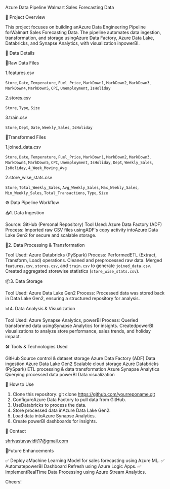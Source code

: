  Azure Data Pipeline Walmart Sales Forecasting Data

 📌 Project Overview

This project focuses on building anAzure Data Engineering Pipeline forWalmart Sales Forecasting Data. The pipeline automates data ingestion, transformation, and storage usingAzure Data Factory, Azure Data Lake, Databricks, and Synapse Analytics, with visualization inpowerBI.


 📂 Data Details

 📝Raw Data Files

1.features.csv

   `Store`, `Date`, `Temperature`, `Fuel_Price`, `MarkDown1`, `MarkDown2`, `MarkDown3`, `MarkDown4`, `MarkDown5`, `CPI`, `Unemployment`, `IsHoliday`

2.stores.csv

   `Store`, `Type`, `Size`

3.train.csv

   `Store`, `Dept`, `Date`, `Weekly_Sales`, `IsHoliday`

 🔄Transformed Files

1.joined\_data.csv

   `Store`, `Date`, `Temperature`, `Fuel_Price`, `MarkDown1`, `MarkDown2`, `MarkDown3`, `MarkDown4`, `MarkDown5`, `CPI`, `Unemployment`, `IsHoliday`, `Dept`, `Weekly_Sales`, `IsHoliday`, `4_Week_Moving_Avg`

2.store\_wise\_stats.csv

   `Store`, `Total_Weekly_Sales`, `Avg_Weekly_Sales`, `Max_Weekly_Sales`, `Min_Weekly_Sales`, `Total_Transactions`, `Type`, `Size`



 ⚙️ Data Pipeline Workflow

 📥1. Data Ingestion

Source: GitHub (Personal Repository)
Tool Used: Azure Data Factory (ADF)
Process: Imported raw CSV files usingADF's copy activity intoAzure Data Lake Gen2 for secure and scalable storage.

 🔄2. Data Processing & Transformation

Tool Used: Azure Databricks (PySpark)
Process:
  PerformedETL (Extract, Transform, Load) operations.
  Cleaned and preprocessed raw data.
  Merged `features.csv`, `stores.csv`, and `train.csv` to generate `joined_data.csv`.
  Created aggregated storewise statistics (`store_wise_stats.csv`).

 📦3. Data Storage

Tool Used: Azure Data Lake Gen2
Process: Processed data was stored back in Data Lake Gen2, ensuring a structured repository for analysis.

 📊4. Data Analysis & Visualization

Tool Used: Azure Synapse Analytics, powerBI
Process:
  Queried transformed data usingSynapse Analytics for insights.
  CreatedpowerBI visualizations to analyze store performance, sales trends, and holiday impact.



 🛠️ Tools & Technologies Used

GitHub Source control & dataset storage
Azure Data Factory (ADF) Data ingestion
Azure Data Lake Gen2 Scalable cloud storage
Azure Databricks (PySpark) ETL processing & data transformation
Azure Synapse Analytics Querying processed data
powerBI Data visualization


 🚀 How to Use

1. Clone this repository:
   git clone https://github.com/yourreponame.git
2. ConfigureAzure Data Factory to pull data from GitHub.
3. UseDatabricks to process the data.
4. Store processed data inAzure Data Lake Gen2.
5. Load data intoAzure Synapse Analytics.
6. Create powerBI dashboards for insights.


 📩 Contact

shrivastavavidit17@gmail.com


 🔗Future Enhancements

✅ Deploy aMachine Learning Model for sales forecasting using Azure ML. ✅ AutomatepowerBI Dashboard Refresh using Azure Logic Apps.
✅ ImplementRealTime Data Processing using Azure Stream Analytics.

Cheers!
